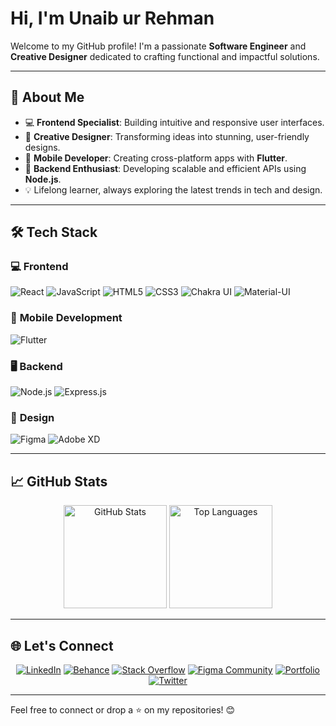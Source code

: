 # Hi, I'm Unaib ur Rehman  
Welcome to my GitHub profile! I'm a passionate **Software Engineer** and **Creative Designer** dedicated to crafting functional and impactful solutions.  

---

## 🌟 About Me  
- 💻 **Frontend Specialist**: Building intuitive and responsive user interfaces.  
- 🎨 **Creative Designer**: Transforming ideas into stunning, user-friendly designs.  
- 📱 **Mobile Developer**: Creating cross-platform apps with **Flutter**.  
- 🚀 **Backend Enthusiast**: Developing scalable and efficient APIs using **Node.js**.  
- 💡 Lifelong learner, always exploring the latest trends in tech and design.  

---

## 🛠️ Tech Stack  

### 💻 **Frontend**  
![React](https://img.shields.io/badge/React-61DAFB?style=for-the-badge&logo=react&logoColor=white) 
![JavaScript](https://img.shields.io/badge/JavaScript-F7DF1E?style=for-the-badge&logo=javascript&logoColor=black) 
![HTML5](https://img.shields.io/badge/HTML5-E34F26?style=for-the-badge&logo=html5&logoColor=white) 
![CSS3](https://img.shields.io/badge/CSS3-1572B6?style=for-the-badge&logo=css3&logoColor=white) 
![Chakra UI](https://img.shields.io/badge/Chakra_UI-319795?style=for-the-badge&logo=chakra-ui&logoColor=white) 
![Material-UI](https://img.shields.io/badge/Material--UI-0081CB?style=for-the-badge&logo=mui&logoColor=white)  

### 📱 **Mobile Development**  
![Flutter](https://img.shields.io/badge/Flutter-02569B?style=for-the-badge&logo=flutter&logoColor=white)  

### 🖥️ **Backend**  
![Node.js](https://img.shields.io/badge/Node.js-339933?style=for-the-badge&logo=node.js&logoColor=white) 
![Express.js](https://img.shields.io/badge/Express.js-000000?style=for-the-badge&logo=express&logoColor=white)  

### 🎨 **Design**  
![Figma](https://img.shields.io/badge/Figma-F24E1E?style=for-the-badge&logo=figma&logoColor=white) 
![Adobe XD](https://img.shields.io/badge/Adobe%20XD-FF61F6?style=for-the-badge&logo=adobe-xd&logoColor=white)  

---

## 📈 GitHub Stats  

<div align="center">
  <img src="https://github-readme-stats.vercel.app/api?username=unaib-ur-rehman&show_icons=true&theme=radical" alt="GitHub Stats" height="165" />
  <img src="https://github-readme-stats.vercel.app/api/top-langs/?username=unaib-ur-rehman&layout=compact&theme=radical" alt="Top Languages" height="165" />
</div>

---

## 🌐 Let's Connect  

<div align="center">
  <a href="https://www.linkedin.com/in/unaib-ur-rehman31/" target="_blank"><img src="https://img.shields.io/badge/LinkedIn-0077B5?style=for-the-badge&logo=linkedin&logoColor=white" alt="LinkedIn"></a>
  <a href="https://www.behance.net/unaiburrehman" target="_blank"><img src="https://img.shields.io/badge/Behance-1769FF?style=for-the-badge&logo=behance&logoColor=white" alt="Behance"></a>
  <a href="https://stackoverflow.com/users/23595049/rehman-unaib" target="_blank"><img src="https://img.shields.io/badge/Stack%20Overflow-F58025?style=for-the-badge&logo=stackoverflow&logoColor=white" alt="Stack Overflow"></a>
  <a href="https://www.figma.com/@unaiburrehman" target="_blank"><img src="https://img.shields.io/badge/Figma%20Community-F24E1E?style=for-the-badge&logo=figma&logoColor=white" alt="Figma Community"></a>
  <a href="https://unaib-portfolio.vercel.app/" target="_blank"><img src="https://img.shields.io/badge/Portfolio-24292e?style=for-the-badge&logo=githubpages&logoColor=white" alt="Portfolio"></a>
  <a href="https://twitter.com" target="_blank"><img src="https://img.shields.io/badge/Twitter-1DA1F2?style=for-the-badge&logo=twitter&logoColor=white" alt="Twitter"></a>
</div>

---

Feel free to connect or drop a ⭐ on my repositories! 😊  
